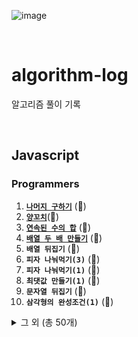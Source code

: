 ![image](https://user-images.githubusercontent.com/97934878/208298826-232f9659-06b6-49ec-ae6e-ce790ce57e78.png)

<br/>

# algorithm-log

알고리즘 풀이 기록

<br/>

## Javascript

### Programmers

1. [<b>`나머지 구하기`</b>](https://mayowall.tistory.com/49) (🌟)<br/>
2. [<b>`양꼬치`</b>](https://mayowall.tistory.com/58)(🌟)<br/>
3. [<b>`연속된 수의 합`</b>](https://mayowall.tistory.com/59) (🌟)<br/>
4. [<b>`배열 두 배 만들기`</b>](https://mayowall.tistory.com/60) (🌟)<br/>
5. <b>`배열 뒤집기`</b> (🌟)<br/>
6. <b>`피자 나눠먹기(3)`</b> (🌟)<br/>
7. <b>`피자 나눠먹기(1)`</b> (🌟)<br/>
8. <b>`최댓값 만들기(1)`</b> (🌟)<br/>
9. <b>`문자열 뒤집기`</b> (🌟)<br/>
10. <b>`삼각형의 완성조건(1)`</b> (🌟)<br/>
<details>
<summary>그 외 (총 50개)</summary>
11. <b>`점의 위치 구하기`</b> (🌟)<br/>
12. <b>`배열 원소의 길이`</b> (🌟)<br/>
13. <b>`아이스 아메리카노`</b> (🌟)<br/>
14. <b>`배열 자르기`</b> (🌟)<br/>
15. <b>`짝수 홀수 개수`</b> (🌟)<br/>
16. <b>`편지`</b> (🌟)<br/>
17. <b>`짝수는 싫어요`</b> (🌟)<br/>
18. <b>`문자 반복 출력하기`</b> (🌟)<br/>
19. <b>`특정 문자 제거하기`</b> (🌟)<br/>
20. <b>`중앙값 구하기`</b> (🌟)<br/>
21. <b>`순서 쌍의 개수`</b> (🌟)<br/>
22. <b>`옷가게 할인 받기`</b> (🌟)<br/>
23. <b>`제곱수 판별하기`</b> (🌟)<br/>
24. <b>`자릿수 더하기`</b> (🌟)<br/>
25. <b>`배열의 유사도`</b> (🌟)<br/>
26. <b>`문자열 안의 문자열`</b> (🌟)<br/>
27. <b>`숨어있는 숫자의 덧셈`</b> (🌟)<br/>
28. <b>`모음 제거`</b> (🌟)<br/>
29. <b>`개미 군단`</b> (🌟)<br/>
30. <b>`주사위의 개수`</b> (🌟)<br/>
31. <b>`암호 해독`</b> (🌟)<br/>
32. <b>`세균 증식`</b> (🌟)<br/>
33. <b>`n의 배수 고르기`</b> (🌟)<br/>
34. <b>`대문자와 소문자`</b> (🌟)<br/>
35. <b>`문자열 정렬하기`</b> (🌟)<br/>
36. <b>`가위 바위 보`</b> (🌟)<br/>
37. <b>`가장 큰 수 찾기`</b> (🌟)<br/>
38. <b>`약수 구하기`</b> (🌟)<br/>
39. <b>`배열 회전시키기`</b> (🌟)<br/>
40. <b>`외계행성의 나이`</b> (🌟)<br/>
41. <b>`최댓값 만들기(2)`</b> (🌟)<br/>
42. <b>`숫자 찾기`</b> (🌟)<br/>
43. <b>`인덱스 바꾸기`</b> (🌟)<br/>
44. <b>`369게임`</b> (🌟)<br/>
45. <b>`문자열 정렬하기(2)`</b> (🌟)<br/>
46. <b>`합성수 찾기`</b> (🌟)<br/>
47. <b>`중복된 문자 제거`</b> (🌟)<br/>
48. <b>`모스부호(1)`</b> (🌟)<br/>
49. <b>`2차원으로 만들기`</b> (🌟)<br/>
50. <b>`k의 개수`</b> (🌟)<br/>
51. <b>`진료순서 정하기`</b> (🌟)<br/>
52. <b>`한 번만 등장한 문자`</b> (🌟)<br/>
53. <b>`7의 개수`</b> (🌟)<br/>
54. <b>`이진수 더하기`</b> (🌟)<br/>
55. <b>`숨어있는 숫자의 덧셈(2)`</b> (🌟)(+4)<br/>
56. <b>`공 던지기`</b> (🌟)<br/>
57. <b>`잘라서 배열로 저장하기`</b> (🌟🌟)<br/>
58. <b>`영어가 싫어요`</b> (🌟)<br/>
59. <b>`소인수분해`</b> (🌟🌟)(+3)<br/>
60. <b>`문자열 계산하기`</b> (🌟🌟)(+3)<br/>
</details>
